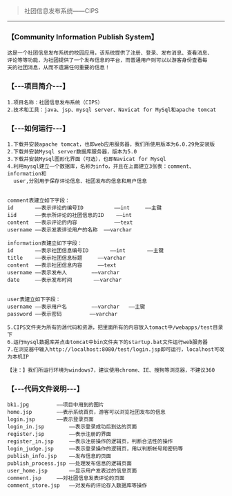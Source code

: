 > 社团信息发布系统——CIPS
------------------------

### 【Community Information Publish System】
    这是一个社团信息发布系统的校园应用，该系统提供了注册、登录、发布消息、查看消息、
    评论等等功能，为社团提供了一个发布信息的平台，而普通用户则可以以游客身份查看每
    天的社团消息，从而不遗漏任何重要的信息！

### 【---项目简介---】
    1.项目名称：社团信息发布系统（CIPS）
    2.技术和工具：java、jsp、mysql server、Navicat for MySql和apache tomcat

### 【---如何运行---】
    1.下载并安装apache tomcat，也即web应用服务器，我们所使用版本为6.0.29免安装版
    2.下载并安装Mysql server数据库服务器，版本为5.0
    3.下载并安装Mysql图形化界面（可选），也即Navicat for Mysql
    4.利用mysql建立一个数据库，名称为info，并且在上面建立3张表：comment、information和
      user,分别用于保存评论信息、社团发布的信息和用户信息


    comment表建立如下字段：
    id       ——表示评论的编号ID          ——int		——主键
    iid      ——表示所评论的社团信息的ID	——int
    content  ——表示评论的内容            ——text
    username ——表示发表评论用户的名称	——varchar

    information表建立如下字段：
    id       ——表示社团信息编号ID		——int		——主键
    title    ——表示社团信息标题		——varchar
    content  ——表示社团信息内容		——text
    username ——表示发布人		——varchar
    date     ——表示发布时间		——varchar


    user表建立如下字段：
    username ——表示用户名		——varchar	——主键
    password ——表示密码			——varchar

    5.CIPS文件夹为所有的源代码和资源，把里面所有的内容放入tomact中/webapps/test目录下
    6.运行mysql数据库并点击tomcat中bin文件夹下的startup.bat文件运行web服务器
    7.在浏览器中输入http://localhost:8080/test/login.jsp即可运行，localhost可改为本机IP

    【注：】我们所运行环境为windows7，建议使用chrome、IE、搜狗等浏览器，不建议360



### 【---代码文件说明---】
    bk1.jpg			——项目中用到的图片
    home.jsp		——表示系统首页，游客可以浏览社团发布的信息
    login.jsp		——表示登录页面
    login_in.jsp		——表示登录成功后到达的页面
    register.jsp		——表示注册的界面
    register_in.jsp		——表示注册操作的逻辑页，判断合法性的操作
    login_judge.jsp		——表示登录操作的逻辑页，用以判断帐号和密码等
    publish_info.jsp	——发布信息的页面
    publish_process.jsp	——处理发布信息的逻辑页面
    user_home.jsp		——显示用户发表过的信息页面
    comment.jsp		——对社团信息发表评论的页面
    comment_store.jsp	——对发布的评论存入数据库等操作

